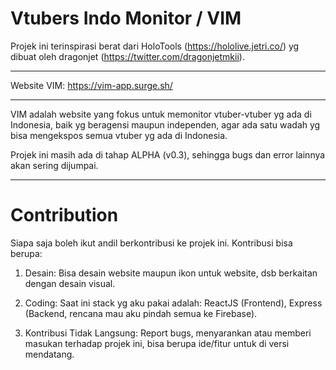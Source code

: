 # Vtubers Indo Monitor / VIM

Projek ini terinspirasi berat dari HoloTools (https://hololive.jetri.co/) yg dibuat oleh dragonjet (https://twitter.com/dragonjetmkii).

---

Website VIM: https://vim-app.surge.sh/

---

VIM adalah website yang fokus untuk memonitor vtuber-vtuber yg ada di Indonesia, baik yg beragensi maupun independen, agar ada satu wadah yg bisa mengekspos semua vtuber yg ada di Indonesia.

Projek ini masih ada di tahap ALPHA (v0.3), sehingga bugs dan error lainnya akan sering dijumpai.

---

# Contribution

Siapa saja boleh ikut andil berkontribusi ke projek ini. Kontribusi bisa berupa:

1. Desain: Bisa desain website maupun ikon untuk website, dsb berkaitan dengan desain visual.

2. Coding: Saat ini stack yg aku pakai adalah: ReactJS (Frontend), Express (Backend, rencana mau aku pindah semua ke Firebase).

3. Kontribusi Tidak Langsung: Report bugs, menyarankan atau memberi masukan terhadap projek ini, bisa berupa ide/fitur untuk di versi mendatang.
